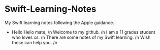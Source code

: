 # Swift-Learning-Notes
My Swift learning notes following the Apple guidance.
* Hello
Hello mate, /n
Welcome to my github. /n
I am a 11 grades student who loves cs. /n
There are some notes of my Swift learning. /n
Wish these can help you. /n
